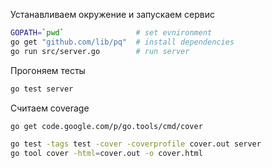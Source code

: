 Устанавливаем окружение и запускаем сервис

```bash
GOPATH=`pwd`                # set evnironment 
go get "github.com/lib/pq"  # install dependencies
go run src/server.go        # run server
```

Прогоняем тесты

```bash
go test server
```

Считаем coverage

```bash
go get code.google.com/p/go.tools/cmd/cover

go test -tags test -cover -coverprofile cover.out server
go tool cover -html=cover.out -o cover.html
```

